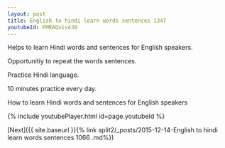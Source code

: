 ```yaml
---
layout: post
title: English to hindi learn words sentences 1347 
youtubeId: FMRAQviv4J0
---
```

 
 
Helps to learn Hindi words and sentences for English speakers.

Opportunitiy to repeat the words sentences. 

Practice Hindi language. 
 
10 minutes practice every day. 
 
How to learn Hindi words and sentences for English speakers 
 
{% include youtubePlayer.html id=page.youtubeId %}
 
 
[Next]({{ site.baseurl }}{% link  split2/_posts/2015-12-14-English to hindi learn words sentences 1066 .md%})
 
